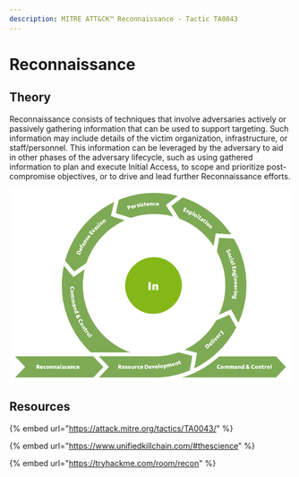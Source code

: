 ```yaml
---
description: MITRE ATT&CK™ Reconnaissance - Tactic TA0043
---
```


# Reconnaissance

## Theory

Reconnaissance consists of techniques that involve adversaries actively or passively gathering information that can be used to support targeting. Such information may include details of the victim organization, infrastructure, or staff/personnel. This information can be leveraged by the adversary to aid in other phases of the adversary lifecycle, such as using gathered information to plan and execute Initial Access, to scope and prioritize post-compromise objectives, or to drive and lead further Reconnaissance efforts.

![The Unified Kill Chain - in phase](../../.gitbook/assets/killchain-in.png)

## Resources

{% embed url="https://attack.mitre.org/tactics/TA0043/" %}

{% embed url="https://www.unifiedkillchain.com/#thescience" %}

{% embed url="https://tryhackme.com/room/recon" %}
